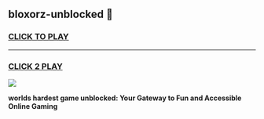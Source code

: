 
## bloxorz-unblocked 👋
<h3>
<a href="https://premium.freeplayer.one?title=bloxorz-unblocked&ref=14F">CLICK TO PLAY</a></h3>
<hr>

<h3>
<a href="https://premium.freeplayer.one?title=bloxorz-unblocked&ref=14F">CLICK 2 PLAY</a>
  
</h3>

<a href="https://premium.freeplayer.one?title=bloxorz-unblocked&ref=12F/"><img src="https://clearcache.store/games.png"></a>


**worlds hardest game unblocked: Your Gateway to Fun and Accessible Online Gaming**
